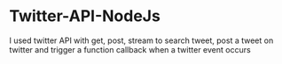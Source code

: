 # Twitter-API-NodeJs
I used twitter API with  get, post, stream to  search tweet, post a tweet on twitter and trigger a function callback 
when a twitter event occurs
